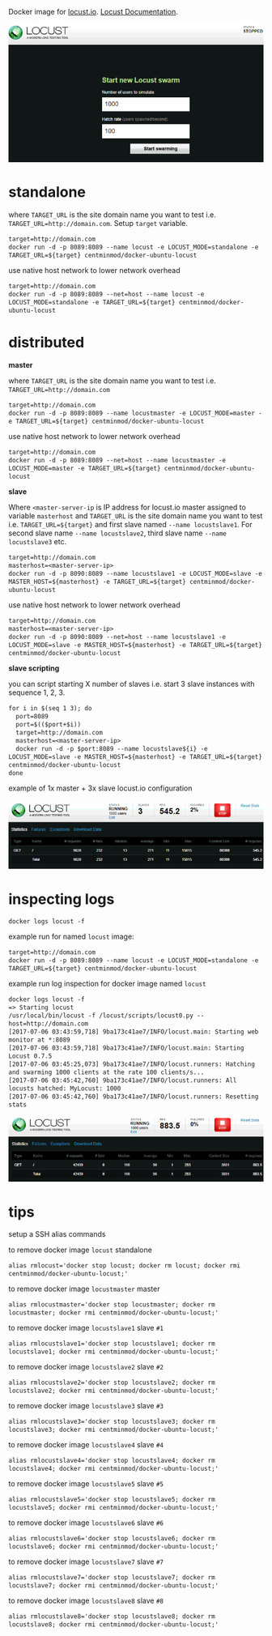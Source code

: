Docker image for [locust.io](http://locust.io). [Locust Documentation](http://docs.locust.io/).

![](images/locust-01.png)

# standalone

where `TARGET_URL` is the site domain name you want to test i.e. `TARGET_URL=http://domain.com`. Setup `target` variable.

    target=http://domain.com
    docker run -d -p 8089:8089 --name locust -e LOCUST_MODE=standalone -e TARGET_URL=${target} centminmod/docker-ubuntu-locust

use native host network to lower network overhead

    target=http://domain.com
    docker run -d -p 8089:8089 --net=host --name locust -e LOCUST_MODE=standalone -e TARGET_URL=${target} centminmod/docker-ubuntu-locust

# distributed

**master**

where `TARGET_URL` is the site domain name you want to test i.e. `TARGET_URL=http://domain.com`

    target=http://domain.com
    docker run -d -p 8089:8089 --name locustmaster -e LOCUST_MODE=master -e TARGET_URL=${target} centminmod/docker-ubuntu-locust

use native host network to lower network overhead

    target=http://domain.com
    docker run -d -p 8089:8089 --net=host --name locustmaster -e LOCUST_MODE=master -e TARGET_URL=${target} centminmod/docker-ubuntu-locust

**slave**

Where `<master-server-ip` is IP address for locust.io master assigned to variable `masterhost` and `TARGET_URL` is the site domain name you want to test i.e. `TARGET_URL=${target}` and first slave named `--name locustslave1`. For second slave name `--name locustslave2`, third slave name `--name locustslave3` etc.

    target=http://domain.com
    masterhost=<master-server-ip>
    docker run -d -p 8090:8089 --name locustslave1 -e LOCUST_MODE=slave -e MASTER_HOST=${masterhost} -e TARGET_URL=${target} centminmod/docker-ubuntu-locust

use native host network to lower network overhead

    target=http://domain.com
    masterhost=<master-server-ip>
    docker run -d -p 8090:8089 --net=host --name locustslave1 -e LOCUST_MODE=slave -e MASTER_HOST=${masterhost} -e TARGET_URL=${target} centminmod/docker-ubuntu-locust

**slave scripting**

you can script starting X number of slaves i.e. start 3 slave instances with sequence 1, 2, 3.

    for i in $(seq 1 3); do
      port=8089
      port=$(($port+$i))
      target=http://domain.com
      masterhost=<master-server-ip>
      docker run -d -p $port:8089 --name locustslave${i} -e LOCUST_MODE=slave -e MASTER_HOST=${masterhost} -e TARGET_URL=${target} centminmod/docker-ubuntu-locust
    done

example of 1x master + 3x slave locust.io configuration

![](images/locust-04.png)

# inspecting logs

    docker logs locust -f

example run for named `locust` image:

    target=http://domain.com
    docker run -d -p 8089:8089 --name locust -e LOCUST_MODE=standalone -e TARGET_URL=${target} centminmod/docker-ubuntu-locust

example run log inspection for docker image named `locust`

    docker logs locust -f
    => Starting locust
    /usr/local/bin/locust -f /locust/scripts/locust0.py --host=http://domain.com
    [2017-07-06 03:43:59,718] 9ba173c41ae7/INFO/locust.main: Starting web monitor at *:8089
    [2017-07-06 03:43:59,718] 9ba173c41ae7/INFO/locust.main: Starting Locust 0.7.5
    [2017-07-06 03:45:25,073] 9ba173c41ae7/INFO/locust.runners: Hatching and swarming 1000 clients at the rate 100 clients/s...
    [2017-07-06 03:45:42,760] 9ba173c41ae7/INFO/locust.runners: All locusts hatched: MyLocust: 1000
    [2017-07-06 03:45:42,760] 9ba173c41ae7/INFO/locust.runners: Resetting stats

![](images/locust-02.png)

# tips

setup a SSH alias commands

to remove docker image `locust` standalone

    alias rmlocust='docker stop locust; docker rm locust; docker rmi centminmod/docker-ubuntu-locust;'

to remove docker image `locustmaster` master

    alias rmlocustmaster='docker stop locustmaster; docker rm locustmaster; docker rmi centminmod/docker-ubuntu-locust;'

to remove docker image `locustslave1` slave `#1`

    alias rmlocustslave1='docker stop locustslave1; docker rm locustslave1; docker rmi centminmod/docker-ubuntu-locust;'

to remove docker image `locustslave2` slave `#2`

    alias rmlocustslave2='docker stop locustslave2; docker rm locustslave2; docker rmi centminmod/docker-ubuntu-locust;'

to remove docker image `locustslave3` slave `#3`

    alias rmlocustslave3='docker stop locustslave3; docker rm locustslave3; docker rmi centminmod/docker-ubuntu-locust;'

to remove docker image `locustslave4` slave `#4`

    alias rmlocustslave4='docker stop locustslave4; docker rm locustslave4; docker rmi centminmod/docker-ubuntu-locust;'

to remove docker image `locustslave5` slave `#5`

    alias rmlocustslave5='docker stop locustslave5; docker rm locustslave5; docker rmi centminmod/docker-ubuntu-locust;'

to remove docker image `locustslave6` slave `#6`

    alias rmlocustslave6='docker stop locustslave6; docker rm locustslave6; docker rmi centminmod/docker-ubuntu-locust;'

to remove docker image `locustslave7` slave `#7`

    alias rmlocustslave7='docker stop locustslave7; docker rm locustslave7; docker rmi centminmod/docker-ubuntu-locust;'

to remove docker image `locustslave8` slave `#8`

    alias rmlocustslave8='docker stop locustslave8; docker rm locustslave8; docker rmi centminmod/docker-ubuntu-locust;'